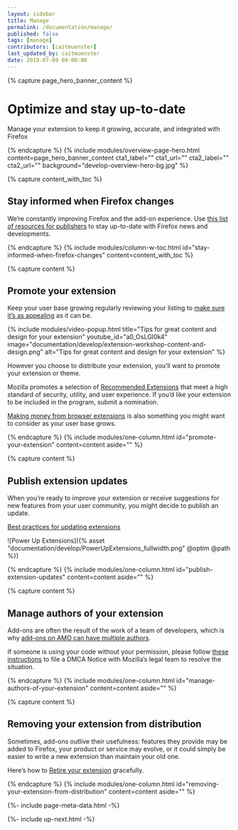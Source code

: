 ```yaml
---
layout: sidebar
title: Manage
permalink: /documentation/manage/
published: false
tags: [manage]
contributors: [caitmuenster]
last_updated_by: caitmuenster
date: 2019-07-09 09:00:00
---
```


<!-- Overview Page Hero Banner -->

{% capture page_hero_banner_content %}

# Optimize and stay up-to-date

Manage your extension to keep it growing, accurate, and integrated with Firefox

{% endcapture %}
{% include modules/overview-page-hero.html
	content=page_hero_banner_content
	cta1_label=""
	cta1_url=""
	cta2_label=""
	cta2_url=""
	background="develop-overview-hero-bg.jpg"
%}

<!-- END: Overview Page Hero Banner -->

<!-- Content with Table of Contents Module -->

{% capture content_with_toc %}

## Stay informed when Firefox changes

We’re constantly improving Firefox and the add-on experience. Use [this list of resources for publishers](/documentation/manage/resources-for-publishers/) to stay up-to-date with Firefox news and developments.

{% endcapture %}
{% include modules/column-w-toc.html
	id="stay-informed-when-firefox-changes"
	content=content_with_toc
%}

<!-- END: Content with Table of Contents -->

<!-- Single Column Body Module -->

{% capture content %}

## Promote your extension

Keep your user base growing regularly reviewing your listing to [make sure it’s as appealing](/documentation/develop/create-an-appealing-listing/) as it can be.

<!-- Video Popup Thumbnail -->

{% include modules/video-popup.html
	title="Tips for great content and design for your extension"
	youtube_id="a0_OsLGI0k4"
	image="documentation/develop/extension-workshop-content-and-design.png"
	alt="Tips for great content and design for your extension"
%}

<!-- END: Video Popup Thumbnail -->

However you choose to distribute your extension, you’ll want to promote your extension or theme.

Mozilla promotes a selection of [Recommended Extensions](https://blog.mozilla.org/addons/2019/04/08/recommended-extensions-program-coming-soon/) that meet a high standard of security, utility, and user experience. If you’d like your extension to be included in the program, submit a nomination.

[Making money from browser extensions](/documentation/publish/make-money-from-browser-extensions/) is also something you might want to consider as your user base grows.

{% endcapture %}
{% include modules/one-column.html
	id="promote-your-extension"
	content=content
	aside=""
%}

<!-- END: Single Column Body Module -->

<!-- Single Column Body Module -->

{% capture content %}

## Publish extension updates

When you’re ready to improve your extension or receive suggestions for new features from your user community, you might decide to publish an update.

[Best practices for updating extensions](/documentation/manage/best-practices-for-updating/)

![Power Up Extensions]({% asset "documentation/develop/PowerUpExtensions_fullwidth.png" @optim @path %})

{% endcapture %}
{% include modules/one-column.html
	id="publish-extension-updates"
	content=content
	aside=""
%}

<!-- END: Single Column Body Module -->

<!-- Single Column Body Module -->

{% capture content %}

## Manage authors of your extension

Add-ons are often the result of the work of a team of developers, which is why [add-ons on AMO can have multiple authors](https://docs.google.com/document/d/1nw5FMHI4pH3iKHEdLS6GuAUl9oRfFd5P4uC7wEAQaCU/edit#heading=h.w6vo7guwwexf).

If someone is using your code without your permission, please follow [these instructions](https://www.mozilla.org/about/legal/report-infringement/) to file a DMCA Notice with Mozilla’s legal team to resolve the situation.

{% endcapture %}
{% include modules/one-column.html
	id="manage-authors-of-your-extension"
	content=content
	aside=""
%}

<!-- END: Single Column Body Module -->

<!-- Single Column Body Module -->

{% capture content %}

## Removing your extension from distribution

Sometimes, add-ons outlive their usefulness: features they provide may be added to Firefox, your product or service may evolve, or it could simply be easier to write a new extension than maintain your old one.

Here’s how to [Retire your extension](/documentation/manage/retiring-your-extension/) gracefully.

{% endcapture %}
{% include modules/one-column.html
	id="removing-your-extension-from-distribution"
	content=content
	aside=""
%}

<!-- END: Single Column Body Module -->

<!-- Meta Data -->

{%- include page-meta-data.html -%}

<!-- END: Meta Data -->

<!-- Up Next -->

{%- include up-next.html -%}

<!-- END: Up Next -->
